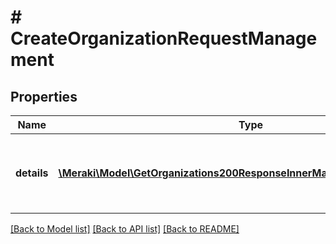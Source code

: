 # # CreateOrganizationRequestManagement

## Properties

Name | Type | Description | Notes
------------ | ------------- | ------------- | -------------
**details** | [**\Meraki\Model\GetOrganizations200ResponseInnerManagementDetailsInner[]**](GetOrganizations200ResponseInnerManagementDetailsInner.md) | Details related to organization management, possibly empty | [optional]

[[Back to Model list]](../../README.md#models) [[Back to API list]](../../README.md#endpoints) [[Back to README]](../../README.md)
